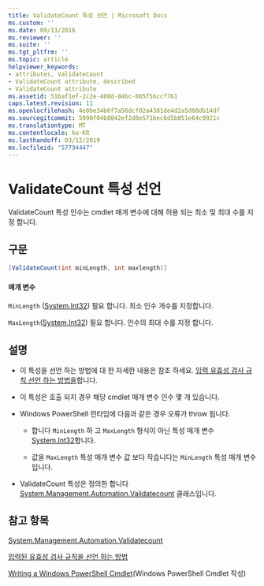 ```yaml
---
title: ValidateCount 특성 선언 | Microsoft Docs
ms.custom: ''
ms.date: 09/13/2016
ms.reviewer: ''
ms.suite: ''
ms.tgt_pltfrm: ''
ms.topic: article
helpviewer_keywords:
- attributes, ValidateCount
- ValidateCount attribute, described
- ValidateCount attribute
ms.assetid: 516af1ef-2c2e-408d-84bc-865f5bccf761
caps.latest.revision: 11
ms.openlocfilehash: 4e0be34b6f7a56dcf02a4381de4d2a5d08db14df
ms.sourcegitcommit: 5990f04b8042ef2d8e571bec6d5b051e64c9921c
ms.translationtype: MT
ms.contentlocale: ko-KR
ms.lasthandoff: 03/12/2019
ms.locfileid: "57794447"
---
```

# <a name="validatecount-attribute-declaration"></a>ValidateCount 특성 선언

ValidateCount 특성 인수는 cmdlet 매개 변수에 대해 허용 되는 최소 및 최대 수를 지정 합니다.

## <a name="syntax"></a>구문

```csharp
[ValidateCount(int minLength, int maxlength)]
```

#### <a name="parameters"></a>매개 변수

`MinLength` ([System.Int32](/dotnet/api/System.Int32)) 필요 합니다. 최소 인수 개수를 지정합니다.

`MaxLength`([System.Int32](/dotnet/api/System.Int32)) 필요 합니다. 인수의 최대 수를 지정 합니다.

## <a name="remarks"></a>설명

- 이 특성을 선언 하는 방법에 대 한 자세한 내용은 참조 하세요. [입력 유효성 검사 규칙 선언 하는 방법을](http://msdn.microsoft.com/en-us/544c2100-62ba-4be4-b2a2-cc0d4e4fc45b)합니다.

- 이 특성은 호출 되지 경우 해당 cmdlet 매개 변수 인수 몇 개 있습니다.

- Windows PowerShell 런타임에 다음과 같은 경우 오류가 throw 됩니다.

    - 합니다 `MinLength` 하 고 `MaxLength` 형식이 아닌 특성 매개 변수 [System.Int32](/dotnet/api/System.Int32)합니다.

    - 값을 `MaxLength` 특성 매개 변수 값 보다 작습니다는 `MinLength` 특성 매개 변수입니다.

- ValidateCount 특성은 정의한 합니다 [System.Management.Automation.Validatecount](/dotnet/api/System.Management.Automation.ValidateCount) 클래스입니다.

## <a name="see-also"></a>참고 항목

[System.Management.Automation.Validatecount](/dotnet/api/System.Management.Automation.ValidateCount)

[입력된 유효성 검사 규칙을 선언 하는 방법](http://msdn.microsoft.com/en-us/544c2100-62ba-4be4-b2a2-cc0d4e4fc45b)

[Writing a Windows PowerShell Cmdlet](./writing-a-windows-powershell-cmdlet.md)(Windows PowerShell Cmdlet 작성)
